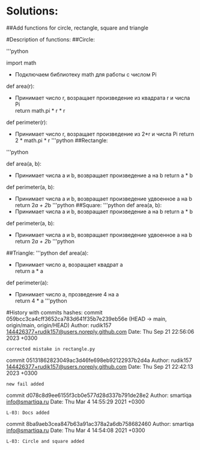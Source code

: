 # Solutions:
##Add functions for circle, rectangle, square and triangle

#Description of functions:
##Circle:

'''python

import math

- Подключаем библиотеку math для работы с числом Pi

def area(r):
- Принимает число r, возращает произведение из квадрата r и числа Pi   
    return math.pi * r * r


def perimeter(r):
 - Принимает число r, возращает произведение из 2*r и числа Pi 
    return 2 * math.pi * r
'''python
##Rectangle:

'''python

def area(a, b): 
- Принимает числа a и b, возвращает произведение a на b
    return a * b 

def perimeter(a, b): 
- Принимает числа a и b, возвращает произведение удвоенное a на b
    return 2*a + 2*b 
'''python
##Square:
'''python
def area(a, b): 
- Принимает числа a и b, возвращает произведение a на b
    return a * b 

def perimeter(a, b): 
- Принимает числа a и b, возвращает произведение удвоенное a на b
    return 2*a + 2*b 
'''python

##Triangle:
'''python
def area(a):
 - Принимает число a, возращает квадрат a  
    return a * a


def perimeter(a):
 - Принимает число a, прозведение 4 на a  
    return 4 * a
'''python

#History with commits hashes:
commit 059bcc3ca4cff3652ca783d641f35b7e239eb56e (HEAD -> main, origin/main, origin/HEAD)
Author: rudik157 <144426377+rudik157@users.noreply.github.com>
Date:   Thu Sep 21 22:56:06 2023 +0300

    corrected mistake in rectangle.py

commit 05131862823049ac3d46fe698eb92122937b2d4a
Author: rudik157 <144426377+rudik157@users.noreply.github.com>
Date:   Thu Sep 21 22:42:13 2023 +0300

    new fail added

commit d078c8d9ee6155f3cb0e577d28d337b791de28e2
Author: smartiqa <info@smartiqa.ru>
Date:   Thu Mar 4 14:55:29 2021 +0300

    L-03: Docs added

commit 8ba9aeb3cea847b63a91ac378a2a6db758682460
Author: smartiqa <info@smartiqa.ru>
Date:   Thu Mar 4 14:54:08 2021 +0300

    L-03: Circle and square added
